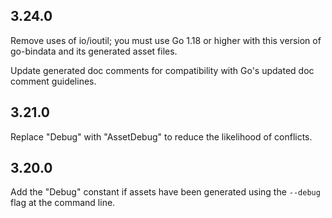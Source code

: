 ## 3.24.0

Remove uses of io/ioutil; you must use Go 1.18 or higher with this version of
go-bindata and its generated asset files.

Update generated doc comments for compatibility with Go's updated doc comment
guidelines.

## 3.21.0

Replace "Debug" with "AssetDebug" to reduce the likelihood of conflicts.

## 3.20.0

Add the "Debug" constant if assets have been generated using the `--debug` flag
at the command line.
